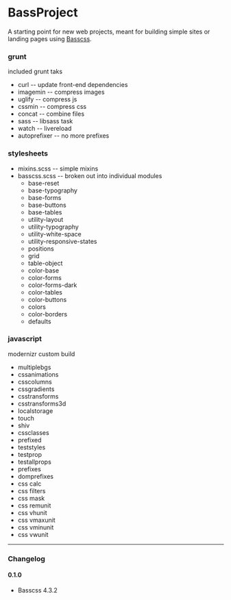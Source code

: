 BassProject
===========

A starting point for new web projects, meant for building simple sites or landing pages using [Basscss](http://www.basscss.com/).

### grunt

included grunt taks

* curl -- update front-end dependencies
* imagemin -- compress images
* uglify -- compress js
* cssmin -- compress css
* concat -- combine files
* sass -- libsass task
* watch -- livereload
* autoprefixer -- no more prefixes

### stylesheets

* mixins.scss -- simple mixins
* basscss.scss -- broken out into individual modules
	* base-reset
	* base-typography
	* base-forms
	* base-buttons
	* base-tables
	* utility-layout
	* utility-typography
	* utility-white-space
	* utility-responsive-states
	* positions
	* grid
	* table-object
	* color-base
	* color-forms
	* color-forms-dark
	* color-tables
	* color-buttons
	* colors
	* color-borders
	* defaults

### javascript

modernizr custom build

* multiplebgs
* cssanimations
* csscolumns
* cssgradients
* csstransforms
* csstransforms3d
* localstorage
* touch
* shiv
* cssclasses
* prefixed
* teststyles
* testprop
* testallprops
* prefixes
* domprefixes
* css calc
* css filters
* css mask
* css remunit
* css vhunit
* css vmaxunit
* css vminunit
* css vwunit

___

### Changelog

#### 0.1.0
* Basscss 4.3.2


